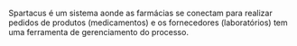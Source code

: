 Spartacus é um sistema aonde as farmácias se conectam para realizar pedidos de produtos (medicamentos) e os fornecedores (laboratórios) tem uma ferramenta de gerenciamento do processo.